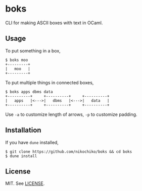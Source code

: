 # boks

CLI for making ASCII boxes with text in OCaml.

## Usage

To put something in a box,

```shell
$ boks moo
+---------+
|   moo   |
+---------+
```

To put multiple things in connected boxes,

```shell
$ boks apps dbms data
+----------+     +----------+     +----------+
|   apps   |<--->|   dbms   |<--->|   data   |
+----------+     +----------+     +----------+
```

Use `-a` to customize length of arrows, `-p` to customize padding.

## Installation

If you have `dune` installed,

```shell
$ git clone https://github.com/nikochiko/boks && cd boks
$ dune install
```

## License

MIT. See [LICENSE](LICENSE).

